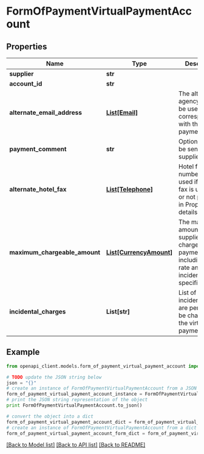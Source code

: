 # FormOfPaymentVirtualPaymentAccount


## Properties
Name | Type | Description | Notes
------------ | ------------- | ------------- | -------------
**supplier** | **str** |  | [optional] 
**account_id** | **str** |  | [optional] 
**alternate_email_address** | [**List[Email]**](Email.md) | The alternate agency email to be used for correspondence with this virtual payment | [optional] 
**payment_comment** | **str** | Optional text to be sent to the supplier | [optional] 
**alternate_hotel_fax** | [**List[Telephone]**](Telephone.md) | Hotel fax number to be used if the hotel fax is unknown or not provided in Property details | [optional] 
**maximum_chargeable_amount** | [**List[CurrencyAmount]**](CurrencyAmount.md) | The maximum amount that the supplier may charge to the payment card including room rate and any incidentals specified | [optional] 
**incidental_charges** | **List[str]** | List of incidentals that are permitted to be charged to the virtual payment card. | [optional] 

## Example

```python
from openapi_client.models.form_of_payment_virtual_payment_account import FormOfPaymentVirtualPaymentAccount

# TODO update the JSON string below
json = "{}"
# create an instance of FormOfPaymentVirtualPaymentAccount from a JSON string
form_of_payment_virtual_payment_account_instance = FormOfPaymentVirtualPaymentAccount.from_json(json)
# print the JSON string representation of the object
print FormOfPaymentVirtualPaymentAccount.to_json()

# convert the object into a dict
form_of_payment_virtual_payment_account_dict = form_of_payment_virtual_payment_account_instance.to_dict()
# create an instance of FormOfPaymentVirtualPaymentAccount from a dict
form_of_payment_virtual_payment_account_form_dict = form_of_payment_virtual_payment_account.from_dict(form_of_payment_virtual_payment_account_dict)
```
[[Back to Model list]](../README.md#documentation-for-models) [[Back to API list]](../README.md#documentation-for-api-endpoints) [[Back to README]](../README.md)


